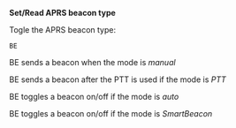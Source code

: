 __Set/Read APRS beacon type__


Togle the APRS beacon type:

	BE

BE sends a beacon when the mode is *manual*

BE sends a beacon after the PTT is used if the mode is *PTT*

BE toggles a beacon on/off if the mode is *auto*

BE toggles a beacon on/off if the mode is *SmartBeacon*

